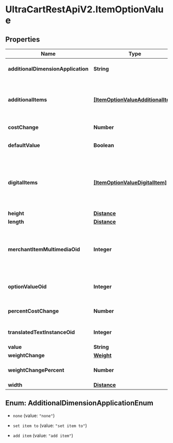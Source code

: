 # UltraCartRestApiV2.ItemOptionValue

## Properties
Name | Type | Description | Notes
------------ | ------------- | ------------- | -------------
**additionalDimensionApplication** | **String** | Additional dimensions application | [optional] 
**additionalItems** | [**[ItemOptionValueAdditionalItem]**](ItemOptionValueAdditionalItem.md) | Additional items to add to the order if this value is selected | [optional] 
**costChange** | **Number** | Cost change | [optional] 
**defaultValue** | **Boolean** | True if default value | [optional] 
**digitalItems** | [**[ItemOptionValueDigitalItem]**](ItemOptionValueDigitalItem.md) | Digital items to allow the customer to download if this option value is selected | [optional] 
**height** | [**Distance**](Distance.md) |  | [optional] 
**length** | [**Distance**](Distance.md) |  | [optional] 
**merchantItemMultimediaOid** | **Integer** | Multimedia object identifier associated with this option value | [optional] 
**optionValueOid** | **Integer** | Option value object identifier | [optional] 
**percentCostChange** | **Number** | Percentage cost change | [optional] 
**translatedTextInstanceOid** | **Integer** | Translated text instance id | [optional] 
**value** | **String** | Value | [optional] 
**weightChange** | [**Weight**](Weight.md) |  | [optional] 
**weightChangePercent** | **Number** | Percentage weight change | [optional] 
**width** | [**Distance**](Distance.md) |  | [optional] 


<a name="AdditionalDimensionApplicationEnum"></a>
## Enum: AdditionalDimensionApplicationEnum


* `none` (value: `"none"`)

* `set item to` (value: `"set item to"`)

* `add item` (value: `"add item"`)




